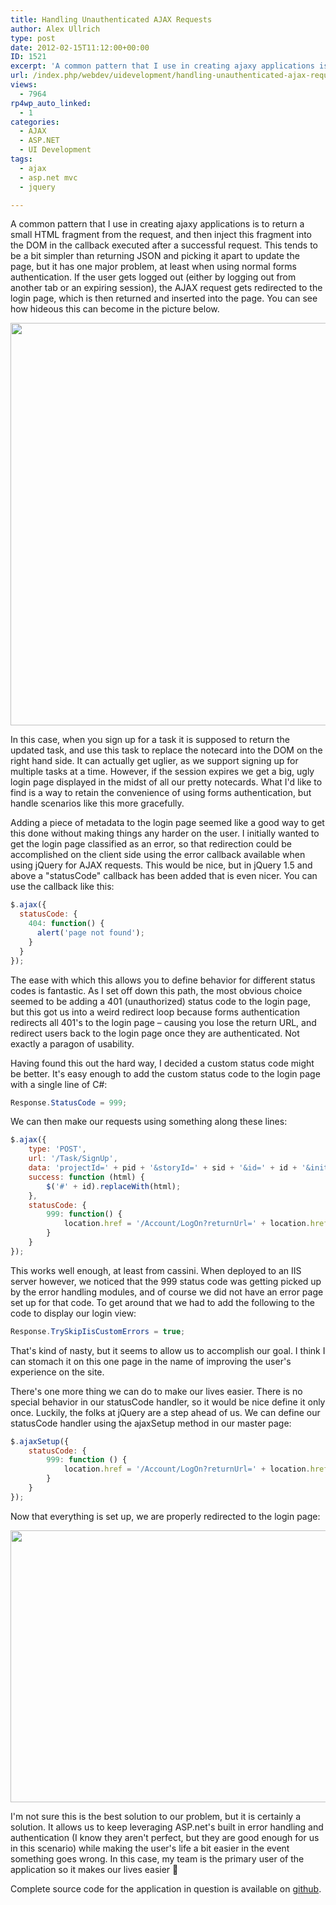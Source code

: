 ```yaml
---
title: Handling Unauthenticated AJAX Requests
author: Alex Ullrich
type: post
date: 2012-02-15T11:12:00+00:00
ID: 1521
excerpt: 'A common pattern that I use in creating ajaxy applications is to return a small HTML fragment from the request, and then inject this fragment into the DOM in the callback executed after a successful request.  This tends to be a bit simpler than returnin&hellip;'
url: /index.php/webdev/uidevelopment/handling-unauthenticated-ajax-requests/
views:
  - 7964
rp4wp_auto_linked:
  - 1
categories:
  - AJAX
  - ASP.NET
  - UI Development
tags:
  - ajax
  - asp.net mvc
  - jquery

---
```

A common pattern that I use in creating ajaxy applications is to return a small HTML fragment from the request, and then inject this fragment into the DOM in the callback executed after a successful request. This tends to be a bit simpler than returning JSON and picking it apart to update the page, but it has one major problem, at least when using normal forms authentication. If the user gets logged out (either by logging out from another tab or an expiring session), the AJAX request gets redirected to the login page, which is then returned and inserted into the page. You can see how hideous this can become in the picture below.

<div class="image_block">
  <a href="/wp-content/uploads/blogs/WebDev/handling-unauthenticated-ajax-requests/bad-logon.PNG?mtime=1328983889"><img alt="" src="/wp-content/uploads/blogs/WebDev/handling-unauthenticated-ajax-requests/bad-logon.PNG?mtime=1328983889" width="941" height="644" /></a>
</div>

In this case, when you sign up for a task it is supposed to return the updated task, and use this task to replace the notecard into the DOM on the right hand side. It can actually get uglier, as we support signing up for multiple tasks at a time. However, if the session expires we get a big, ugly login page displayed in the midst of all our pretty notecards. What I'd like to find is a way to retain the convenience of using forms authentication, but handle scenarios like this more gracefully.

Adding a piece of metadata to the login page seemed like a good way to get this done without making things any harder on the user. I initially wanted to get the login page classified as an error, so that redirection could be accomplished on the client side using the error callback available when using jQuery for AJAX requests. This would be nice, but in jQuery 1.5 and above a "statusCode" callback has been added that is even nicer. You can use the callback like this:

```javascript
$.ajax({
  statusCode: {
    404: function() {
      alert('page not found');
    }
  }
});
```

The ease with which this allows you to define behavior for different status codes is fantastic. As I set off down this path, the most obvious choice seemed to be adding a 401 (unauthorized) status code to the login page, but this got us into a weird redirect loop because forms authentication redirects all 401's to the login page – causing you lose the return URL, and redirect users back to the login page once they are authenticated. Not exactly a paragon of usability.

Having found this out the hard way, I decided a custom status code might be better. It's easy enough to add the custom status code to the login page with a single line of C#:

```csharp
Response.StatusCode = 999;
```

We can then make our requests using something along these lines:

```javascript
$.ajax({
    type: 'POST',
    url: '/Task/SignUp',
    data: 'projectId=' + pid + '&storyId=' + sid + '&id=' + id + '&initials=' + initials,
    success: function (html) {
        $('#' + id).replaceWith(html);
    },
    statusCode: {
        999: function() {
            location.href = '/Account/LogOn?returnUrl=' + location.href;
        }
    }
});
```

This works well enough, at least from cassini. When deployed to an IIS server however, we noticed that the 999 status code was getting picked up by the error handling modules, and of course we did not have an error page set up for that code. To get around that we had to add the following to the code to display our login view:

```csharp
Response.TrySkipIisCustomErrors = true;
```

That's kind of nasty, but it seems to allow us to accomplish our goal. I think I can stomach it on this one page in the name of improving the user's experience on the site. 

There's one more thing we can do to make our lives easier. There is no special behavior in our statusCode handler, so it would be nice define it only once. Luckily, the folks at jQuery are a step ahead of us. We can define our statusCode handler using the ajaxSetup method in our master page:

```javascript
$.ajaxSetup({
    statusCode: {
        999: function () {
            location.href = '/Account/LogOn?returnUrl=' + location.href;
        }
    }
});
```

Now that everything is set up, we are properly redirected to the login page:

<div class="image_block">
  <a href="/wp-content/uploads/blogs/WebDev/handling-unauthenticated-ajax-requests/good-logon.PNG?mtime=1328987447"><img alt="" src="/wp-content/uploads/blogs/WebDev/handling-unauthenticated-ajax-requests/good-logon.PNG?mtime=1328987447" width="557" height="435" /></a>
</div>

I'm not sure this is the best solution to our problem, but it is certainly a solution. It allows us to keep leveraging ASP.net's built in error handling and authentication (I know they aren't perfect, but they are good enough for us in this scenario) while making the user's life a bit easier in the event something goes wrong. In this case, my team is the primary user of the application so it makes our lives easier 🙂

Complete source code for the application in question is available on [github][1].

 [1]: https://github.com/jawsthegame/PivotalExtension